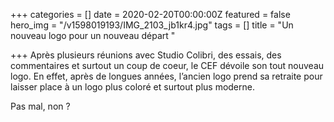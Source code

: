 +++
categories = []
date = 2020-02-20T00:00:00Z
featured = false
hero_img = "/v1598019193/IMG_2103_jb1kr4.jpg"
tags = []
title = "Un nouveau logo pour un nouveau départ "

+++
Après plusieurs réunions avec Studio Colibri, des essais, des commentaires et surtout un coup de coeur, le CEF dévoile son tout nouveau logo. En effet, après de longues années, l’ancien logo prend sa retraite pour laisser place à un logo plus coloré et surtout plus moderne.

  
Pas mal, non ?
